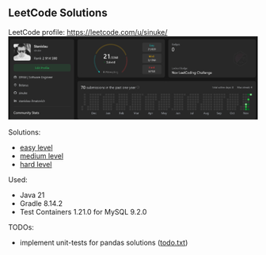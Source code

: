 ## LeetCode Solutions

LeetCode profile: https://leetcode.com/u/sinuke/
![LeetCode Profile - sinuke](images/00.png)

Solutions:
* [easy level](easy-level/README.md)
* [medium level](medium-level/README.md)
* [hard level](hard-level/README.md)

Used:
* Java 21
* Gradle 8.14.2
* Test Containers 1.21.0 for MySQL 9.2.0

TODOs:
* implement unit-tests for pandas solutions ([todo.txt](easy-level/pandas/todo.txt))